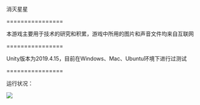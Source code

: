 消灭星星

================

本游戏主要用于技术的研究和积累，游戏中所用的图片和声音文件均来自互联网

================

Unity版本为2019.4.15，目前在Windows、Mac、Ubuntu环境下进行过测试

================

运行状况：

![](https://raw.github.com/ouzhigang/PopStar/main/screenshot.gif)
